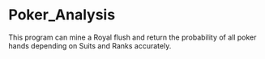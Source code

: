 # Poker_Analysis

This program can mine a Royal flush and return the probability of all poker hands depending on Suits and Ranks accurately. 
